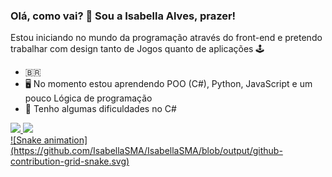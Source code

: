 ### Olá, como vai? 👋 Sou a Isabella Alves, prazer!   

 Estou iniciando no mundo da programação através do front-end e pretendo trabalhar com design tanto de Jogos quanto de aplicações  🕹️

- 🇧🇷
- 🖥️ No momento estou aprendendo POO (C#), Python, JavaScript e um pouco Lógica de programação 
- 🤔 Tenho algumas dificuldades no C#

<div> 
 
  <a href= "https://github.com/IsabellaSMA">
    <img width="50%" src="https://github-readme-stats.vercel.app/api?username=IsabellaSMA&count_private=true&show_icons=true&theme=radical">
<img width= "40%" src="https://github-readme-stats.vercel.app/api/top-langs/?username=IsabellaSMA&layout=compactIsabellaSMA&count_private=true&theme=cobalt">
    
</div>
<div>
 ![Snake animation](https://github.com/IsabellaSMA/IsabellaSMA/blob/output/github-contribution-grid-snake.svg)
 </div>
